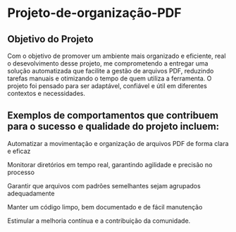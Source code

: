# Projeto-de-organização-PDF


## Objetivo do Projeto

Com o objetivo de promover um ambiente mais organizado e eficiente, real o desevolvimento desse projeto, me comprometendo a entregar uma solução automatizada que facilite a gestão de arquivos PDF, reduzindo tarefas manuais e otimizando o tempo de quem utiliza a ferramenta. O projeto foi pensado para ser adaptável, confiável e útil em diferentes contextos e necessidades.

## Exemplos de comportamentos que contribuem para o sucesso e qualidade do projeto incluem:
  
  Automatizar a movimentação e organização de arquivos PDF de forma clara e eficaz

  Monitorar diretórios em tempo real, garantindo agilidade e precisão no processo

  Garantir que arquivos com padrões semelhantes sejam agrupados adequadamente

  Manter um código limpo, bem documentado e de fácil manutenção

  Estimular a melhoria contínua e a contribuição da comunidade.

